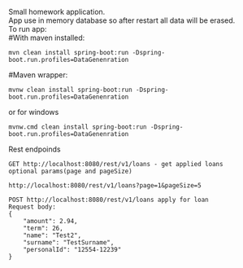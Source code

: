Small homework application.  
App use in memory database so after restart all data will be erased.  
To run app:  
#With maven installed:  
```
mvn clean install spring-boot:run -Dspring-boot.run.profiles=DataGenenration  
```
#Maven wrapper:  
```
mvnw clean install spring-boot:run -Dspring-boot.run.profiles=DataGenenration  
```

or for windows  
```
mvnw.cmd clean install spring-boot:run -Dspring-boot.run.profiles=DataGenenration  
```

Rest endpoinds  
```
GET http://localhost:8080/rest/v1/loans - get applied loans
optional params(page and pageSize)

http://localhost:8080/rest/v1/loans?page=1&pageSize=5
```



```
POST http://localhost:8080/rest/v1/loans apply for loan
Request body:
{
	"amount": 2.94,
	"term": 26,
	"name": "Test2",
	"surname": "TestSurname",
	"personalId": "12554-12239"
}
```
